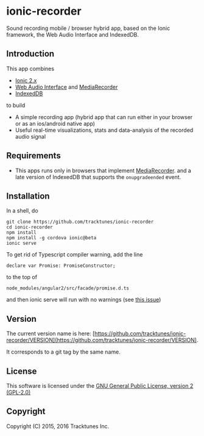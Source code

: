 # ionic-recorder

Sound recording mobile / browser hybrid app, based on the Ionic framework,
the Web Audio Interface and IndexedDB.

## Introduction

This app combines
* [Ionic 2.x](http://ionicframework.com/docs/v2/)
* [Web Audio Interface](https://developer.mozilla.org/en-US/docs/Web/API/Web_Audio_API) and 
  [MediaRecorder](https://developer.mozilla.org/en-US/docs/Web/API/MediaRecorder_API)
* [IndexedDB](https://developer.mozilla.org/en-US/docs/Web/API/IndexedDB_API)

to build
* A simple recording app (hybrid app that can run either in your browser or 
  as an ios/android native app)
* Useful real-time visualizations, stats and data-analysis of the recorded 
  audio signal

## Requirements
* This apps runs only in browsers that implement
  [MediaRecorder](https://developer.mozilla.org/en-US/docs/Web/API/MediaRecorder_API).
  and a late version of IndexedDB that supports the `onupgradeended` event.
  
## Installation
In a shell, do

    git clone https://github.com/tracktunes/ionic-recorder
    cd ionic-recorder
    npm install
    npm install -g cordova ionic@beta
    ionic serve

To get rid of Typescript compiler warning, add the line 

    declare var Promise: PromiseConstructor;

to the top of
  
    node_modules/angular2/src/facade/promise.d.ts

and then ionic serve will run with no warnings (see
[this issue](https://github.com/angular/angular/issues/6468))

## Version
The current version name is here: [https://github.com/tracktunes/ionic-recorder/VERSION](https://github.com/tracktunes/ionic-recorder/VERSION).

It corresponds to a git tag by the same name.

## License

This software is licensed under the [GNU General Public License, version 2 (GPL-2.0)](https://opensource.org/licenses/GPL-2.0)

## Copyright

Copyright (C) 2015, 2016 Tracktunes Inc.
